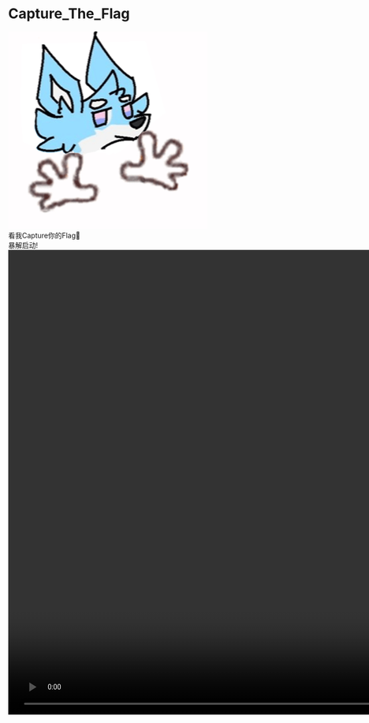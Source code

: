 # Capture_The_Flag
![SpecialGuest](static/whoami.gif)<br>
看我Capture你的Flag🚩<br>
暴解启动! <video width="1920" height='942' src="https://github.com/user-attachments/assets/76b443d0-b056-4b2d-b502-abbcf3fdcc8b"></video>
